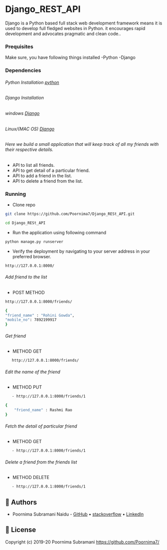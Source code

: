 # Django_REST_API





Django is a Python based full stack web development framework means it is used to develop full fledged websites in Python. it encourages rapid development and advocates pragmatic and clean code..

### Prequisites
Make sure, you have following things installed
 -Python
 -Django

### Dependencies 
###### Python Installation [python](https://www.python.org/downloads/) 
###### Django Installation
   ######  windows [Django](https://docs.djangoproject.com/en/2.1/howto/windows/)
   ###### Linux/(MAC OS) [Django](https://www.howtoforge.com/tutorial/how-to-install-django-on-ubuntu/)


####
###### Here we build a small application that will keep track of all my friends with their respective details.

  - API to list all friends. 
  - API to get detail of a particular friend. 
  - API to add a friend in the list.
  - API to delete a friend from the list. 







### Running

 - Clone repo 
  ```sh
git clone https://github.com/Poornima7/Django_RESt_API.git
  ```
  
```sh
cd Django_RESt_API
```

- Run the application using following command
```sh 
python manage.py runserver
```
- Verify the deployment by navigating to your server address in your preferred browser.
```sh 
http://127.0.0.1:8000/
```


###### Add friend to the list
   - POST METHOD
```sh   
http://127.0.0.1:8000/friends/
```
```sh
{
"friend_name" : "Rohini Gowda",
"mobile_no": 7892199917
}
```

###### Get friend
   -  METHOD GET
``` sh
   http://127.0.0.1:8000/friends/  
```
###### Edit the name of the friend
   - METHOD PUT
``` sh
   - http://127.0.0.1:8000/friends/1 
```
``` sh
{
    "friend_name" : Rashmi Rao
}
```
###### Fetch the detail of particular friend
   - METHOD GET
``` sh
   - http://127.0.0.1:8000/friends/1 
```

###### Delete a friend from the friends list
   - METHOD DELETE
``` sh
   - http://127.0.0.1:8000/friends/1 
```

   
   



## 🎩 Authors
- Poornima Subramani Naidu - [GitHub](https://github.com/Poornima7/) &bull; [stackoverflow](https://stackoverflow.com/users/9353529/poornima-subramani-naidu) &bull; [LinkedIn](https://www.linkedin.com/in/poornima-subramani-naidu-3079a2b1/)



## 📜 License
Copyright (c) 2019-20 Poornima Subramani https://github.com/Poornima7/



[//]: # (These are reference links used in the body of this note and get stripped out when the markdown processor does its job. There is no need to format nicely because it shouldn't be seen. Thanks SO - http://stackoverflow.com/questions/4823468/store-comments-in-markdown-syntax)


   [dill]: <https://github.com/joemccann/dillinger>
   [git-repo-url]: <https://github.com/joemccann/dillinger.git>
   [john gruber]: <http://daringfireball.net>
   [df1]: <http://daringfireball.net/projects/markdown/>
   [markdown-it]: <https://github.com/markdown-it/markdown-it>
   [Ace Editor]: <http://ace.ajax.org>
   [node.js]: <http://nodejs.org>
   [Twitter Bootstrap]: <http://twitter.github.com/bootstrap/>
   [jQuery]: <http://jquery.com>
   [@tjholowaychuk]: <http://twitter.com/tjholowaychuk>
   [express]: <http://expressjs.com>
   [AngularJS]: <http://angularjs.org>
   [Gulp]: <http://gulpjs.com>

   [PlDb]: <https://github.com/joemccann/dillinger/tree/master/plugins/dropbox/README.md>
   [PlGh]: <https://github.com/joemccann/dillinger/tree/master/plugins/github/README.md>
   [PlGd]: <https://github.com/joemccann/dillinger/tree/master/plugins/googledrive/README.md>
   [PlOd]: <https://github.com/joemccann/dillinger/tree/master/plugins/onedrive/README.md>
   [PlMe]: <https://github.com/joemccann/dillinger/tree/master/plugins/medium/README.md>
   [PlGa]: <https://github.com/RahulHP/dillinger/blob/master/plugins/googleanalytics/README.md>
